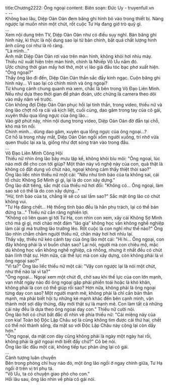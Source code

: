title:Chương2222: Ông ngoại
content:
Biên soạn: Đức Uy - truyenfull.vn<br>- --<br>Không bao lâu, Diệp Oản Oản đem băng ghi hình bỏ vào trong thiết bị. Nàng ngược lại muốn nhìn một chút, rốt cuộc Tư Hạ đang giở trò quỷ gì.<br>...<br>Xem nội dung trên TV, Diệp Oản Oản như có điều suy nghĩ. Bản băng ghi hình này, kì thực là nội dung sao lại từ bản chính, bất quá chất lượng hình ảnh cũng coi như là rõ ràng.<br>"Là mình..."<br>Ánh mắt Diệp Oản Oản rơi vào trên màn hình, không khỏi hơi nhíu mày.<br>Thiếu nữ xuất hiện trên màn hình, chính là Nhiếp Vô Ưu năm đó.<br>Ước chừng thời gian mấy hơi thở, một vị lão giả đầu tóc bạc phơ xuất hiện.<br>"Ông ngoại?"<br>Thấy ông lão đi đến, Diệp Oản Oản thần sắc đầy kinh ngạc. Cuộn băng ghi hình này... Vì sao lại có chính mình và ông ngoại?<br>Từ khung cảnh chung quanh mà xem, chắc là bên trong Võ Đạo Liên Minh. Nếu như dựa theo thời gian để phán đoán, ước chừng là camera theo dõi vào mấy năm về trước.<br>Còn không đợi Diệp Oản Oản phục hồi lại tinh thần, trong video, thiếu nữ và ông lão chợt nổ ra cãi vã kịch liệt, cuối cùng, dao găm trong tay của cô gái, xuyên thấu qua lồng ngực của ông lão...<br>Vào giờ phút này, nhìn nội dung trong video, Diệp Oản Oản đờ đẫn tại chỗ, khó mà tin nổi.<br>Chính mình... dùng dao găm, xuyên qua lồng ngực của ông ngoại...?<br>Cơ hồ là trong nháy mắt, Diệp Oản Oản ngồi xổm người xuống, trí nhớ vừa quen thuộc lại xa lạ, giống như đợt sóng tràn vào trong đầu.<br>...<br>Võ Đạo Liên Minh Công Hội<br>Thiếu nữ nhìn ông lão bày mưu lập kế, không khỏi bĩu môi: "Ông ngoại, lúc nào mới để cho con tới giúp? Một thân này võ nghệ này của con, quả thật là không có đất dụng võ chút nào, ngoại không cảm thấy thiệt thòi sao?"<br>Ông lão liếc nhìn thiếu nữ một cái: "Nếu như tình báo của ta không sai, cái tổ chức Không Sợ Minh gì gì, lại là do con xây dựng."<br>Ông lão dứt tiếng, sắc mặt của thiếu nữ hơi đổi: "Không có... Ông ngoại, làm sao sẽ có thể là do con xây dựng..."<br>"Hừ, tình báo của ta, chẳng lẽ sẽ có sai lầm sao?" Sắc mặt ông lão có chút không vui.<br>"Tư Hạ đáng chết... Hệ thống tình báo đều là hắn phụ trách, lại có thể bán đứng ta..." Thiếu nữ cắn răng nghiến lợi.<br>"Không có liên quan gì tới Tư Hạ, con nhìn con xem, xây cái Không Sợ Minh chó má gì gì, mời chào một đám “lão gia” không học vấn không nghề nghiệp làm cái gì mà trưởng lão trưởng lẽo. Rốt cuộc là con nghĩ như thế nào?" Ông lão nhìn chằm chằm người thiếu nữ, chân mày hơi hơi nhíu lại.<br>Thấy vậy, thiếu nữ kéo cánh tay của ông lão một cái: "Hi hi... Ông ngoại, con đây không phải là vì buồn chán sao? Lại nói, người mà con chiêu mộ, mặc dù không học vấn không nghề nghiệp, cà nhỗng, nhưng ít nhất đều có chút bản lĩnh thật sự. Hơn nữa, cái thế lực mà con xây dựng, còn không phải là vì ông ngoại sao?"<br>"Vì ta?" Ông lão liếc thiếu nữ một cái: "Vậy con ngược lại là nói một chút, như thế nào lại vì ta?"<br>"Ông ngoại... Ngoại xem một chút đi, chờ sau khi thế lực của con lớn mạnh, vạn nhất ngày nào đó ông ngoại gặp phải phiền toái hoặc là khó khăn, không phải là con có thể giúp rồi sao? Hơn nữa, không phải là ông ngoại từng dạy con sao? Một người mạnh mẽ, không phải là chỉ cần bản thân mạnh, mà phải biết hội tụ những kẻ mạnh khác đến bên cạnh mình, vặn thành một sợi dây thừng, đây mới thật sự là mạnh mẽ. Con làm tất cả những cái này đều là dựa theo ông ngoại dạy con." Thiếu nữ cười nói.<br>Ông lão hơi có chút bất đắc dĩ nhìn về phía thiếu nữ: "Cái miệng này của con kìa! Toàn bộ Độc Lập Châu sợ là cũng không tìm được cái thứ hai, chết có thể nói thành sống, da mặt so với Độc Lập Châu này cộng lại còn dầy hơn."<br>"Ông ngoại, da mặt con dày cũng không phải là ngày một ngày hai rồi, không phải là giờ ngoại mới biết đấy chứ?" Cô bé nói.<br>Ông lão lắc đầu một cái, không tiếp tục phản ứng lại cô gái.<br>...<br>Cảnh tượng luân chuyển<br>Bên trong phòng chỉ huy nào đó, một ông lão ngồi ở ngay chính giữa, Tư Hạ ngồi ở trên vị trí phụ tá.<br>"Vô Ưu, ta có chuyện giao phó cho con."<br>Hồi lâu sau, ông lão nhìn về phía cô gái nói.